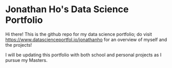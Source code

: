 # Jonathan Ho's Data Science Portfolio
Hi there! This is the github repo for my data science portfolio; do visit https://www.datascienceportfol.io/jonathanho for an overview of myself and the projects!

I will be updating this portfolio with both school and personal projects as I pursue my Masters.
